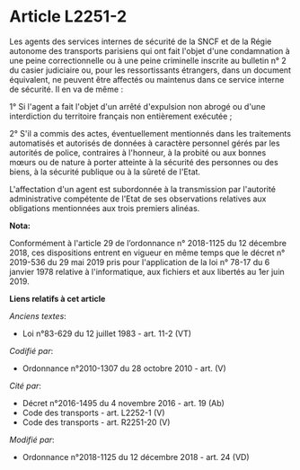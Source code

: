 # Article L2251-2

Les agents des services internes de sécurité de la SNCF et de la Régie autonome des transports parisiens qui ont fait l'objet
d'une condamnation à une peine correctionnelle ou à une peine criminelle inscrite au bulletin n° 2 du casier judiciaire ou,
pour les ressortissants étrangers, dans un document équivalent, ne peuvent être affectés ou maintenus dans ce service interne
de sécurité. Il en va de même :

1° Si l'agent a fait l'objet d'un arrêté d'expulsion non abrogé ou d'une interdiction du territoire français non entièrement
exécutée ;

2° S'il a commis des actes, éventuellement mentionnés dans les traitements automatisés et autorisés de données à caractère
personnel gérés par les autorités de police, contraires à l'honneur, à la probité ou aux bonnes mœurs ou de nature à porter
atteinte à la sécurité des personnes ou des biens, à la sécurité publique ou à la sûreté de l'Etat.

L'affectation d'un agent est subordonnée à la transmission par l'autorité administrative compétente de l'Etat de ses
observations relatives aux obligations mentionnées aux trois premiers alinéas.

**Nota:**

Conformément à l'article 29 de l’ordonnance n° 2018-1125 du 12 décembre 2018, ces dispositions entrent en vigueur en même
temps que le décret n° 2019-536 du 29 mai 2019 pris pour l'application de la loi n° 78-17 du 6 janvier 1978 relative à
l'informatique, aux fichiers et aux libertés au 1er juin 2019.

**Liens relatifs à cet article**

_Anciens textes_:

  - Loi n°83-629 du 12 juillet 1983 - art. 11-2 (VT)

_Codifié par_:

  - Ordonnance n°2010-1307 du 28 octobre 2010 - art. (V)

_Cité par_:

  - Décret n°2016-1495 du 4 novembre 2016 - art. 19 (Ab)
  - Code des transports - art. L2252-1 (V)
  - Code des transports - art. R2251-20 (V)

_Modifié par_:

  - Ordonnance n°2018-1125 du 12 décembre 2018 - art. 24 (VD)
